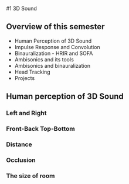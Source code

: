 #1 3D Sound

## Overview of this semester

- Human Perception of 3D Sound
- Impulse Response and Convolution
- Binauralization - HRIR and SOFA
- Ambisonics and its tools
- Ambisonics and binauralization
- Head Tracking
- Projects

## Human perception of 3D Sound

### Left and Right

### Front-Back Top-Bottom


### Distance


### Occlusion


### The size of room

